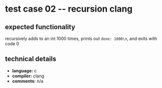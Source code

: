 # test case 02 -- recursion clang

## expected functionality
recursively adds to an int 1000 times, prints out `done: 1000\n`, and exits with
code 0

## technical details
- **language:** c
- **compiler:** clang
- **comments:** n/a
